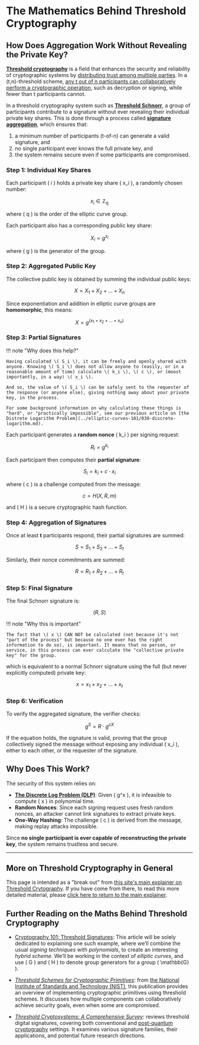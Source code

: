 # The Mathematics Behind Threshold Cryptography

## **How Does Aggregation Work Without Revealing the Private Key?**

[**Threshold cryptography**](https://medium.com/@kyodo-tech/threshold-encryption-for-secure-multi-party-collaboration-72e168052da7) is a field that enhances the security and reliability of cryptographic systems by [distributing trust among multiple parties](https://csrc.nist.gov/projects/threshold-cryptography). In a (t,n)-threshold scheme, [any t out of n participants can collaboratively perform a cryptographic operation](https://documents.uow.edu.au/~jennie/WEB/WEB10/cryptoII.pdf), such as decryption or signing, while fewer than t participants cannot.

In a threshold cryptography system such as **[Threshold Schnorr](https://eprint.iacr.org/2023/445.pdf)**, a group of participants contribute to a signature without ever revealing their individual private key shares. This is done through a process called **[signature aggregation](https://crypto.stanford.edu/~dabo/papers/aggsurvey.pdf)**, which ensures that:

1. a minimum number of participants (t-of-n) can generate a valid signature, and
2. no single participant ever knows the full private key, and
3. the system remains secure even if some participants are compromised.

### **Step 1: Individual Key Shares**

Each participant \( i \) holds a private key share \( x_i \), a randomly chosen number:

$$ x_i \in \mathbb{Z_q} $$

where \( q \) is the order of the elliptic curve group.

Each participant also has a corresponding public key share:

$$ X_i = g^{x_i} $$

where \( g \) is the generator of the group.

### **Step 2: Aggregated Public Key**

The collective public key is obtained by summing the individual public keys:

$$ X = X_1 + X_2 + ... + X_n $$

Since exponentiation and addition in elliptic curve groups are **homomorphic**, this means:

$$ X = g^{(x_1 + x_2 + ... + x_n)} $$

### **Step 3: Partial Signatures**

!!! note "Why does this help?"

    Having calculated \( S_i \), it can be freely and openly shared with anyone. Knowing \( S_i \) does not allow anyone to (easily, or in a reasonable amount of time) calculate \( k_i \), \( c \), or (moost importantly, in a way) \( x_i \).

    And so, the value of \( S_i \) can be safely sent to the requester of the response (or anyone else), giving nothing away about your private key, in the process.

    For some background information on why calculating these things is "hard", or "practically impossible", see our previous article on [the Distrete Logarithm Problem](../elliptic-curves-101/030-discrete-logarithm.md).

Each participant generates a **random nonce** \( k_i \) per signing request:

$$ R_i = g^{k_i} $$

Each participant then computes their **partial signature**:

$$ S_i = k_i + c \cdot x_i $$

where \( c \) is a challenge computed from the message:

$$ c = H(X, R, m) $$

and \( H \) is a secure cryptographic hash function.

### **Step 4: Aggregation of Signatures**

Once at least **t** participants respond, their partial signatures are summed:

$$ S = S_1 + S_2 + ... + S_t $$

Similarly, their nonce commitments are summed:

$$ R = R_1 + R_2 + ... + R_t $$

### **Step 5: Final Signature**

The final Schnorr signature is:

$$ (R, S) $$

!!! note "Why this is important"

    The fact that \( x \) CAN NOT be calculated (not because it's not "part of the process" but because no one ever has the right information to do so), is important. It means that no person, or service, in this process can ever calculate the "collective private key" for the group.

which is equivalent to a normal Schnorr signature using the full (but never explicitly computed) private key:

$$ x = x_1 + x_2 + ... + x_t $$

### **Step 6: Verification**

To verify the aggregated signature, the verifier checks:

$$ g^S = R \cdot g^{cX} $$

If the equation holds, the signature is valid, proving that the group collectively signed the message without exposing any individual \( x_i \), either to each other, or the requester of the signature.

## **Why Does This Work?**

The security of this system relies on:

- **[The Discrete Log Problem (DLP)](../elliptic-curves-101/030-discrete-logarithm.md)**: Given \( g^x \), it is infeasible to compute \( x \) in polynomial time.
- **Random Nonces**: Since each signing request uses fresh random nonces, an attacker cannot link signatures to extract private keys.
- **One-Way Hashing**: The challenge \( c \) is derived from the message, making replay attacks impossible.

Since **no single participant is ever capable of reconstructing the private key**, the system remains trustless and secure.

---

## More on Threshold Cryptography in General

This page is intended as a "break out" from [this site's main explainer on Threshold Crytography](010-threshold-cryptography.md). If you have come from there, to read this more detailed material, please [click here to return to the main explainer](010-threshold-cryptography.md).

## Further Reading on the Maths Behind Threshold Cryptography

- [Cryptography 101: Threshold Signatures](https://medium.com/@francomangone18/cryptography-101-threshold-signatures-ac63c412122a): This article will be solely dedicated to explaining one such example, where we’ll combine the usual _signing techniques_ with _polynomials_, to create an interesting _hybrid scheme_. We’ll be working in the context of _elliptic curves_, and use \( G \) and \( H \) to denote group generators for a group \( \mathbb{G} \).

- [_Threshold Schemes for Cryptographic Primitives_](https://nvlpubs.nist.gov/nistpubs/ir/2019/NIST.IR.8214.pdf?utm_source=chatgpt.com): from [the National Institute of Standards and Technology (NIST)](https://www.nist.gov/), this publication provides an overview of implementing cryptographic primitives using threshold schemes. It discusses how multiple components can collaboratively achieve security goals, even when some are compromised.

- [_Threshold Cryptosystems: A Comprehensive Survey_](https://arxiv.org/abs/2311.05514?utm_source=chatgpt.com): reviews threshold digital signatures, covering both conventional and [post-quantum cryptography](https://en.wikipedia.org/wiki/Post-quantum_cryptography) settings. It examines various signature families, their applications, and potential future research directions.
